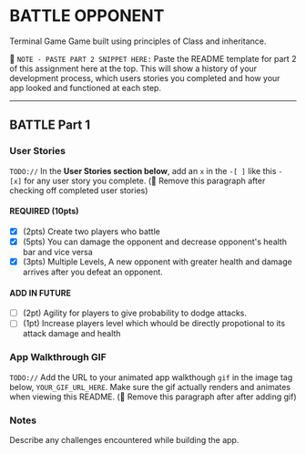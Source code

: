 # BATTLE OPPONENT

Terminal Game
Game built using principles of Class and inheritance.

📝 `NOTE - PASTE PART 2 SNIPPET HERE:` Paste the README template for part 2 of this assignment here at the top. This will show a history of your development process, which users stories you completed and how your app looked and functioned at each step.

---

## BATTLE Part 1

### User Stories
`TODO://` In the **User Stories section below**, add an `x` in the `-[ ]` like this `- [x]` for any user story you complete. (🚫 Remove this paragraph after checking off completed user stories)

#### REQUIRED (10pts)
- [x] (2pts) Create two players who battle
- [x] (5pts) You can damage the opponent and decrease opponent's health bar and vice versa
- [x] (3pts) Multiple Levels, A new opponent with greater health and damage arrives after you defeat an opponent.

#### ADD IN FUTURE
- [ ] (2pt) Agility for players to give probability to dodge attacks. 
- [ ] (1pt) Increase players level which whould be directly propotional to its attack damage and health

### App Walkthrough GIF
`TODO://` Add the URL to your animated app walkthough `gif` in the image tag below, `YOUR_GIF_URL_HERE`. Make sure the gif actually renders and animates when viewing this README. (🚫 Remove this paragraph after after adding gif)



### Notes
Describe any challenges encountered while building the app.




